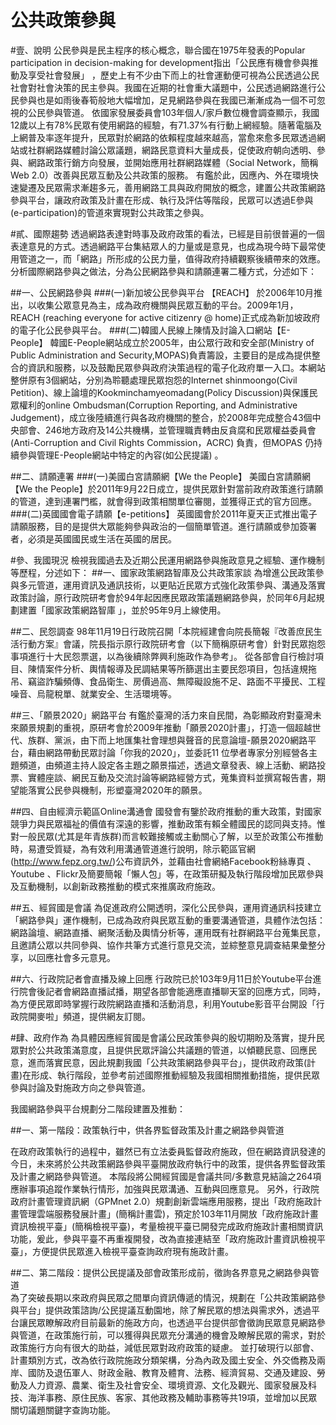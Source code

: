 # 公共政策參與

#壹、說明
公民參與是民主程序的核心概念，聯合國在1975年發表的Popular participation in decision-making for development指出「公民應有機會參與推動及享受社會發展」 ，歷史上有不少由下而上的社會運動便可視為公民透過公民社會對社會決策的民主參與。我國在近期的社會重大議題中，公民透過網路進行公民參與也是如雨後春筍般地大幅增加，足見網路參與在我國已漸漸成為一個不可忽視的公民參與管道。
依國家發展委員會103年個人/家戶數位機會調查顯示，我國12歲以上有78%民眾有使用網路的經驗，有71.37%有行動上網經驗。隨著電腦及上網普及率逐年提升，民眾對於網路的依賴程度越來越高，當愈來愈多民眾透過網站或社群網路媒體討論公眾議題，網路民意資料大量成長，促使政府朝向透明、參與、網路政策行銷方向發展，並開始應用社群網路媒體（Social Network，簡稱Web 2.0）改善與民眾互動及公共政策的服務。
有鑑於此，因應內、外在環境快速變遷及民眾需求漸趨多元，善用網路工具與政府開放的概念，建置公共政策網路參與平台，讓政府政策及計畫在形成、執行及評估等階段，民眾可以透過E參與(e-participation)的管道來實現對公共政策之參與。

#貳、國際趨勢
透過網路表達對時事及政府政策的看法，已經是目前很普遍的一個表達意見的方式。透過網路平台集結眾人的力量或是意見，也成為現今時下最常使用管道之一，而「網路」所形成的公民力量，值得政府持續觀察後續帶來的效應。 
分析國際網路參與之做法，分為公民網路參與和請願連署二種方式，分述如下：

##一、公民網路參與
###(一)新加坡公民參與平台 【REACH】
於2006年10月推出，以收集公眾意見為主，成為政府機關與民眾互動的平台。2009年1月，REACH (reaching everyone for active citizenry @ home)正式成為新加坡政府的電子化公民參與平台。
###(二)韓國人民線上陳情及討論入口網站【E-People】
韓國E-People網站成立於2005年，由公眾行政和安全部(Ministry of Public Administration and Security,MOPAS)負責籌設，主要目的是成為提供整合的資訊和服務，以及鼓勵民眾參與政府決策過程的電子化政府單一入口。本網站整併原有3個網站，分別為聆聽處理民眾抱怨的Internet shinmoongo(Civil Petition)、線上論壇的Kookminchamyeomadang(Policy Discussion)與保護民眾權利的online Ombudsman(Corruption Reporting, and Administrative Judgement)，成立後陸續進行與各政府機關的整合，於2008年完成整合43個中央部會、246地方政府及14公共機構，並管理職責轉由反貪腐和民眾權益委員會(Anti-Corruption and Civil Rights Commission，ACRC) 負責，但MOPAS 仍持續參與管理E-People網站中特定的內容(如公民提議) 。

##二、請願連署
###(一)美國白宮請願網【We the People】
美國白宮請願網【We the People】於2011年9月22日成立，提供民眾針對當前政府政策進行請願的管道，達到連署門檻，就會得到政策相關單位審閱，並獲得正式的官方回應。
###(二)英國國會電子請願【e-petitions】
英國國會於2011年夏天正式推出電子請願服務，目的是提供大眾能夠參與政治的一個簡單管道。進行請願或參加簽署者，必須是英國國民或生活在英國的居民。

#參、我國現況
檢視我國過去及近期公民運用網路參與施政意見之經驗、運作機制等歷程，分述如下：
##一、國家政策網路智庫及公共政策家談
為增進公民政策參與多元管道，運用資訊及通訊技術，以更貼近民眾方式強化政策參與、溝通及落實政策討論，原行政院研考會於94年起因應民眾政策議題網路參與，於同年6月起規劃建置「國家政策網路智庫 」，並於95年9月上線使用。

##二、民怨調查
98年11月19日行政院召開「本院經建會向院長簡報『改善庶民生活行動方案』會議，院長指示原行政院研考會（以下簡稱原研考會）針對民眾抱怨事項進行十大民怨票選，以為後續除弊興利施政作為參考」。
從各部會自行檢討項目、陳情案件分析、輿情報導及民調結果等所篩選出主要民怨項目，包括違規拖吊、竊盜詐騙頻傳、食品衛生、房價過高、無障礙設施不足、路面不平擾民、工程噪音、烏龍稅單、就業安全、生活環境等。

##三、「願景2020」網路平台
有鑑於臺灣的活力來自民間，為彰顯政府對臺灣未來願景規劃的重視，原研考會於2009年推動「願景2020計畫」，打造一個超越世代、族群、黨派，由下而上地匯集社會理想與聲音的民意論壇-願景2020網路平台，藉由網路帶動民眾討論「你我的2020」，並委託11 位學者專家分別經營各主題頻道，由頻道主持人設定各主題之願景描述，透過文章發表、線上活動、網路投票、實體座談、網民互動及交流討論等網路經營方式，蒐集資料並撰寫報告書，期望能落實公民參與機制，形塑臺灣2020年的願景。

##四、自由經濟示範區Online溝通會
國發會有鑒於政府推動的重大政策，對國家競爭力與民眾福祉的價值有深遠的影響，推動政策有賴全體國民的認同與支持。惟對一般民眾(尤其是年青族群)而言較難接觸或主動關心了解，以至於政策公布推動時，易遭受質疑，為有效利用溝通管道進行說明，除示範區官網(http://www.fepz.org.tw/)公布資訊外，並藉由社會網絡Facebook粉絲專頁 、Youtube 、Flickr及簡要簡報「懶人包」等，在政策研擬及執行階段增加民眾參與及互動機制，以創新政務推動的模式來推廣政府施政。

##五、經貿國是會議
為促進政府公開透明，深化公民參與，運用資通訊科技建立「網路參與」運作機制，已成為政府與民眾互動的重要溝通管道，具體作法包括：網路論壇、網路直播、網聚活動及輿情分析等，運用既有社群網路平台蒐集民意，且邀請公眾以共同參與、協作共筆方式進行意見交流，並綜整意見調查結果彙整分享，以回應社會多元意見。

##六、行政院記者會直播及線上回應
行政院已於103年9月11日於Youtube平台進行院會後記者會網路直播試播，期望各部會能適應直播聊天室的回應方式，同時，為方便民眾即時掌握行政院網路直播和活動消息，利用Youtube影音平台開設「行政院開麥啦」頻道，提供網友訂閱。

#肆、政府作為
為具體因應經貿國是會議公民政策參與的殷切期盼及落實，提升民眾對於公共政策滿意度，且提供民眾評論公共議題的管道，以傾聽民意、回應民意，進而落實民意，因此規劃我國「公共政策網路參與平台」，提供政府政策(計畫)在形成、執行階段，並參考前述國際推動經驗及我國相關推動措施，提供民眾參與討論及對施政方向之參與管道。

我國網路參與平台規劃分二階段建置及推動：

##一、第一階段：政策執行中，供各界監督政策及計畫之網路參與管道

在政府政策執行的過程中，雖然已有立法委員監督政府施政，但在網路資訊發達的今日，未來將於公共政策網路參與平臺開放政府執行中的政策，提供各界監督政策及計畫之網路參與管道。
本階段將公開經貿國是會議共同/多數意見結論之264項應辦事項追蹤作業執行情形，加強與民眾溝通、互動與回應意見。
另外，行政院政府計畫管理資訊網（GPMnet 2.0）規劃創新雲端應用服務，提出「政府施政計畫管理雲端服務發展計畫」(簡稱計畫雲)，預定於103年11月開放「政府施政計畫資訊檢視平臺」(簡稱檢視平臺)，考量檢視平臺已開發完成政府施政計畫相關資訊功能，爰此，參與平臺不再重複開發，改為直接連結至「政府施政計畫資訊檢視平臺」，方便提供民眾進入檢視平臺查詢政府現有施政計畫。


##二、第二階段：提供公民提議及部會政策形成前，徵詢各界意見之網路參與管道  
為了突破長期以來政府與民眾之間單向資訊傳遞的情況，規劃在「公共政策網路參與平台」提供政策諮詢/公民提議互動園地，除了解民眾的想法與需求外，透過平台讓民眾瞭解政府目前最新的施政方向，也透過平台提供部會徵詢民眾意見網路參與管道，在政策施行前，可以獲得與民眾充分溝通的機會及瞭解民眾的需求，對於政策施行方向有很大的助益，減低民眾對政府政策的疑慮。
並打破現行以部會、計畫類別方式，改為依行政院施政分類架構，分為內政及國土安全、外交僑務及兩岸、國防及退伍軍人、財政金融、教育及體育、法務、經濟貿易、交通及建設、勞動及人力資源、農業、衛生及社會安全、環境資源、文化及觀光、國家發展及科技、海洋事務、原住民族、客家、其他政務及輔助事務等共19項，並增加以民眾關切議題關鍵字查詢功能。



